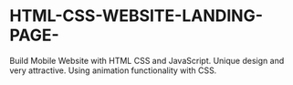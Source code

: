 # HTML-CSS-WEBSITE-LANDING-PAGE-
Build Mobile Website with HTML CSS and JavaScript. Unique design and very attractive. Using animation functionality with CSS.
